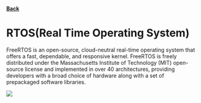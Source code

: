 
#### [Back](./README.md)

# RTOS(Real Time Operating System)

FreeRTOS is an open-source, cloud-neutral real-time operating system that offers a fast, dependable, and responsive kernel. FreeRTOS is freely distributed under the Massachusetts Institute of Technology (MIT) open-source license and implemented in over 40 architectures, providing developers with a broad choice of hardware along with a set of prepackaged software libraries.

![](https://d1.awsstatic.com/FreeRTOS-diagram-091622.241fd5ffc2500845a0c731c4135a89ded66ca66c.png)
